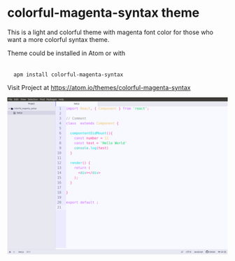 # colorful-magenta-syntax theme

This is a light and colorful theme with magenta font color for those who want a more colorful syntax theme.

Theme could be installed in Atom or with

<code>
  apm install colorful-magenta-syntax
</code>

Visit Project at <a>https://atom.io/themes/colorful-magenta-syntax</a>


![A screenshot of your theme](https://github.com/CodeFrog12/colorful-magenta-syntax/blob/master/example_JS.png)
